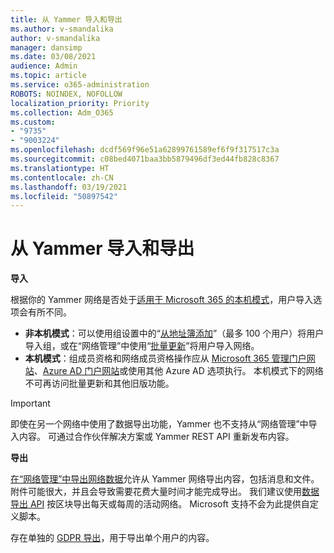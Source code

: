 ```yaml
---
title: 从 Yammer 导入和导出
ms.author: v-smandalika
author: v-smandalika
manager: dansimp
ms.date: 03/08/2021
audience: Admin
ms.topic: article
ms.service: o365-administration
ROBOTS: NOINDEX, NOFOLLOW
localization_priority: Priority
ms.collection: Adm_O365
ms.custom:
- "9735"
- "9003224"
ms.openlocfilehash: dcdf569f96e51a62899761589ef6f9f317517c3a
ms.sourcegitcommit: c08bed4071baa3bb5879496df3ed44fb828c8367
ms.translationtype: HT
ms.contentlocale: zh-CN
ms.lasthandoff: 03/19/2021
ms.locfileid: "50897542"
---
```

# <a name="import-and-export-from-yammer"></a>从 Yammer 导入和导出

**导入**

根据你的 Yammer 网络是否处于[适用于 Microsoft 365 的本机模式](https://docs.microsoft.com/yammer/configure-your-yammer-network/overview-native-mode)，用户导入选项会有所不同。

- **非本机模式**：可以使用组设置中的“[从地址簿添加](https://support.microsoft.com/office/manage-yammer-community-members-75253554-d0f3-4148-b835-e6a9a8a0c294)”（最多 100 个用户）将用户导入组，或在“网络管理”中使用“[批量更新](https://docs.microsoft.com/yammer/manage-yammer-users/add-block-or-remove-users)”将用户导入网络。
- **本机模式**：组成员资格和网络成员资格操作应从 [Microsoft 365 管理门户网站](https://docs.microsoft.com/microsoft-365/admin/add-users)、[Azure AD 门户网站](https://docs.microsoft.com/azure/active-directory/fundamentals/add-users-azure-active-directory)或使用其他 Azure AD 选项执行。 本机模式下的网络不可再访问批量更新和其他旧版功能。

> [!IMPORTANT]
> 即使在另一个网络中使用了数据导出功能，Yammer 也不支持从“网络管理”中导入内容。 可通过合作伙伴解决方案或 Yammer REST API 重新发布内容。

**导出**

[在“网络管理”中导出网络数据](https://docs.microsoft.com/yammer/manage-security-and-compliance/export-yammer-enterprise-data)允许从 Yammer 网络导出内容，包括消息和文件。 附件可能很大，并且会导致需要花费大量时间才能完成导出。 我们建议使用[数据导出 API](https://developer.yammer.com/docs/data-export-api) 按区块导出每天或每周的活动网络。 Microsoft 支持不会为此提供自定义脚本。

存在单独的 [GDPR 导出](https://docs.microsoft.com/yammer/manage-security-and-compliance/gdpr-requests-in-yammer-enterprise)，用于导出单个用户的内容。